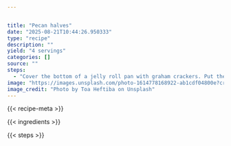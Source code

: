 ```yaml
---


title: "Pecan halves"
date: "2025-08-21T10:44:26.950333"
type: "recipe"
description: ""
yield: "4 servings"
categories: []
source: ""
steps:
  - "Cover the bottom of a jelly roll pan with graham crackers. Put the butter, margarine and sugar into a sauce pan. Boil for 3 minutes, stirring constantly. Pour over the crackers and bake at 350° for 7 minutes. Remove immediately to wax paper to cool. Place a pecan half on each cookie, if desired."
image: "https://images.unsplash.com/photo-1614778168922-ab1cdf04800e?crop=entropy&cs=tinysrgb&fit=max&fm=jpg&ixid=M3w3OTQ5MzV8MHwxfHNlYXJjaHwxfHxwZWNhbiUyMGhhbHZlcyUyMGZvb2R8ZW58MXwwfHx8MTc1NTc5NTkyN3ww&ixlib=rb-4.1.0&q=80&w=1080"
image_credit: "Photo by Toa Heftiba on Unsplash"
---
```


{{< recipe-meta >}}

{{< ingredients >}}

{{< steps >}}
